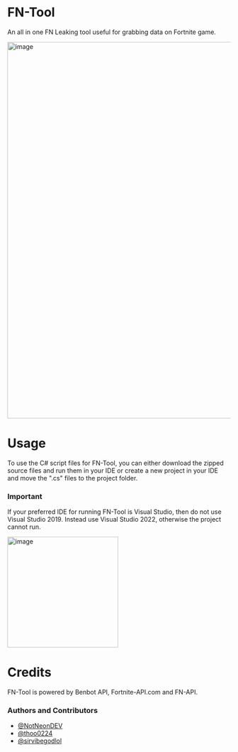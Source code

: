 # FN-Tool
An all in one FN Leaking tool useful for grabbing data on Fortnite game.

<img width="850" alt="image" src="https://user-images.githubusercontent.com/82705218/143467469-4644ece5-c668-4cd2-b649-6734bb1142ba.png">

# Usage 
To use the C# script files for FN-Tool, you can either download the zipped source files and run them in your IDE or create a new project in your IDE and move the ".cs" files to the project folder.
### Important
If your preferred IDE for running FN-Tool is Visual Studio, then do not use Visual Studio 2019. Instead use Visual Studio 2022, otherwise the project cannot run.

<img width="250" alt="image" src="https://user-images.githubusercontent.com/82705218/143467680-bbba2d62-b963-46bd-b151-5a2f34b4d6d2.png">


# Credits
FN-Tool is powered by Benbot API, Fortnite-API.com and FN-API.

### Authors and Contributors

- [@NotNeonDEV](https://github.com/NotNeonDEV)
- [@thoo0224](https://github.com/thoo0224)
- [@sirvibegodlol](https://github.com/sirvibegodlol)
